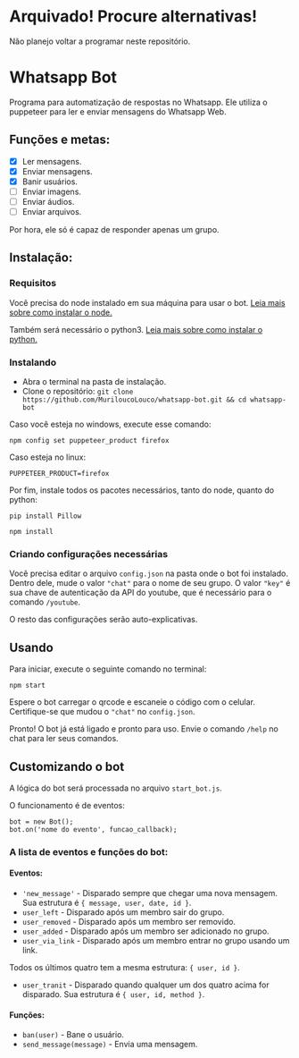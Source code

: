 # Arquivado! Procure alternativas!

Não planejo voltar a programar neste repositório.

# Whatsapp Bot

Programa para automatização de respostas no Whatsapp. Ele utiliza o puppeteer para ler e enviar mensagens do Whatsapp Web.

## Funções e metas:

- [x] Ler mensagens.
- [x] Enviar mensagens.
- [x] Banir usuários.
- [ ] Enviar imagens.
- [ ] Enviar áudios.
- [ ] Enviar arquivos.

Por hora, ele só é capaz de responder apenas um grupo.

## Instalação:

### Requisitos

Você precisa do node instalado em sua máquina para usar o bot. [Leia mais sobre como instalar o node.](https://nodejs.org/pt-br/)

Também será necessário o python3. [Leia mais sobre como instalar o python.](https://www.python.org/)

### Instalando

* Abra o terminal na pasta de instalação.
* Clone o repositório: `git clone https://github.com/MuriloucoLouco/whatsapp-bot.git && cd whatsapp-bot`

Caso você esteja no windows, execute esse comando:

`npm config set puppeteer_product firefox`

Caso esteja no linux:

`PUPPETEER_PRODUCT=firefox`

Por fim, instale todos os pacotes necessários, tanto do node, quanto do python:

`pip install Pillow`

`npm install`

### Criando configurações necessárias

Você precisa editar o arquivo `config.json` na pasta onde o bot foi instalado.
Dentro dele, mude o valor `"chat"` para o nome de seu grupo.
O valor `"key"` é sua chave de autenticação da API do youtube, que é necessário para o comando `/youtube`.

O resto das configurações serão auto-explicativas.

## Usando

Para iniciar, execute o seguinte comando no terminal:

`npm start`

Espere o bot carregar o qrcode e escaneie o código com o celular. Certifique-se que mudou o `"chat"` no `config.json`.

Pronto! O bot já está ligado e pronto para uso. Envie o comando `/help` no chat para ler seus comandos.

## Customizando o bot

A lógica do bot será processada no arquivo `start_bot.js`.

O funcionamento é de eventos:

```
bot = new Bot();
bot.on('nome do evento', funcao_callback);
```

### A lista de eventos e funções do bot:

#### Eventos:

* `'new_message'` - Disparado sempre que chegar uma nova mensagem. Sua estrutura é `{ message, user, date, id }`.
* `user_left` - Disparado após um membro sair do grupo.
* `user_removed` - Disparado após um membro ser removido.
* `user_added` - Disparado após um membro ser adicionado no grupo.
* `user_via_link` - Disparado após um membro entrar no grupo usando um link.

Todos os últimos quatro tem a mesma estrutura: `{ user, id }`.

* `user_tranit` - Disparado quando qualquer um dos quatro acima for disparado. Sua estrutura é `{ user, id, method }`.

#### Funções:

* `ban(user)` - Bane o usuário.
* `send_message(message)` - Envia uma mensagem.

